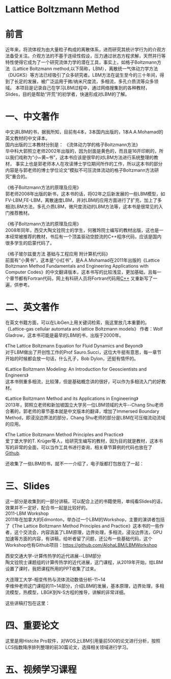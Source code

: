 # Lattice Boltzmann Method
# 前言
近年来，将流体视为由大量粒子构成的离散体系，进而研究其统计学行为的介观方法备受关注。介观方法的不基于连续性假设，压力通过状态方程求解，天然并行等特性使得它成为了一个研究流体力学的潜在工具，事实上，如格子Boltzmann方法（Lattice Boltzmann method,以下简称，LBM），离散统一气体动力学方法（DUGKS）等方法已经吸引了众多研究者。LBM方法在诞生至今的三十年间，得到了长足的发展，被广泛运用于微/纳米尺度流，多相流，多孔介质流等众多领域。
本项目是记录自己在学习LBM过程中，通过网络搜集到的各种教材，Slides，目的是帮助“开荒”的初学者，快速形成对LBM的了解。    
  
# 一、中文著作      
中文讲LBM的书，据我所知，目前有4本，3本国内出版的，1本A.A.Mohamad的英文教材的中文译本。  
国内出版的三本教材分别是：
《流体动力学的格子Boltzmann方法》  
华中科大郭照立老师2002年出版的，因为封面是黄色的，而且是16开印刷的，所以我们戏称为“小~黄~书”，这本书应该是很早的对LBM方法进行系统整理的教材，
事实上也是郭老师本人在攻读博士学位期间所作的工作，所以这本书的部分内容是与郭老师的博士学位论文“模拟不可压流体流动的格子Boltzmann方法研究”重合的。

《格子Boltzmann方法的原理及应用》   
郭老师2008年出版的新书，这本书的话，将02年之后新发展的一些LBM模型，如FV-LBM,FE-LBM，离散速度LBM，并对LBM的应用方面进行了扩充，加上了多相流LBM方法，多孔介质LBM，微尺度流动的LBM方法等，这本书是很常见的入门推荐教材。  

《格子Boltzmann方法的原理及应用》    
2008年同年，西交大陶文铨院士的学生，何雅玲院士编写的教材出版，这也是一本经常被推荐的教材，书后有一个顶盖驱动空腔流的C++程序代码，应该是国内很多学生的启蒙代码了。    

《格子玻尔兹曼方法 基础与工程应用 附计算机代码》  
前面有“小黄书”，这本是“小红书”，是A.A.Mohamad在2011年出版的《Lattice Boltzmann Method Fundamentals and Engineering Applications with Computer Codes》的中文翻译版本，这本书写的比较浅显，更加基础，且每一个章节都有Fortran代码，网上有科研人员将Fortran代码用[C++](https://github.com/zmhhaha/LBM-Cplusplus-A.A.Mohamad) 又重新写了一遍，供参考。 

# 二、英文著作      
在英文书籍方面，可以在LibGen上用关键词检索，我这里放几本重要的。
《Lattice-gas cellular automata and lattice Boltzmann models》
  作者：Wolf Gladrow，这本书可能是最早的LBM的书，出版于2000年。  
  
《The Lattice Boltzmann Equation for Fluid Dynamics and Beyond》   
对于LBM做出了开创性工作的Prof Sauro.Succi，这位大牛挺有意思，每一章节开始的时候都会放一句话，什么孔子，Bob Dylon，还挺有情怀的。  
  
 《Lattice Boltzmann Modeling: An Introduction for Geoscientists and Engineers》  
这本书侧重多相流，比较薄，但是基础概念讲的很好，可以作为多相流入门的好教材。  
  
  《Lattice Boltzmann Method and its Applications in Engineering》  
2013年，郭照立老师和新加坡国立大学另一位LBM领域的大牛--Chang Shu老师合著的，郭老师的章节基本就是中文版本的翻译，增加了Immersed Boundary Method，即浸没边界法的部分，Chang Shu老师的部分是LBM在可压缩流动流域的应用。  
  
  《The Lattice Boltzmann Method Principles and Practice》  
爱丁堡大学的T. Krüger等人，给研究生编写的教材，因为目的就是教材，这本书写的非常的全面，可以当作工具书进行查询，相关章节算例的代码也放在了[Github](https://github.com/lbm-principles-practice/code).  

还收集了一些LBM的书，就不一一介绍了，电子版都打包放在了一起：  



# 三、Slides  
这一部分是收集到的一部分讲稿，可以配合上述的书籍使用，单纯看Slides的话，效果并不一定好，配合书一起是比较好的。  
2011-LBM Workshop  
2011年在加拿大的Edmonton，举办过一个LBM的Workshop，主要的演讲者包括了《The Lattice Boltzmann Method Principles and Practice》这本书的一些作者，这个交流会，内容涵盖了LBM原理，边界处理，多相流，浸没边界法，GPU加速等方面的内容，有讲稿，给听者留了问题，还公布一些基础代码，这个Workshop也有Github项目：https://github.com/AlohaLBM/LBMWorkshop  

西安交通大学-计算传热学的近代进展--LBM部分  
陶文铨院士课题组的计算传热学的近代进展，这门课程，从2019年开始，给LBM设置了课时，我把课程所用的PPT收集了过来。  

大连理工大学-相变传热与流体流动数值分析-11~14  
李维仲老师这门课程的11~14部分，介绍LBM的发展，基本原理，边界处理，多相流模型，热模型，LBGK到N-S方程的推导，讲解的非常详细。  

这些讲稿打包在这里：  

# 四、重要论文  
这里是用Histcite Pro软件，对WOS上LBM引用量前500的论文进行分析，按照LCS指数降序排列整理的前30篇论文，选择相关领域进行学习。  

# 五、视频学习课程


